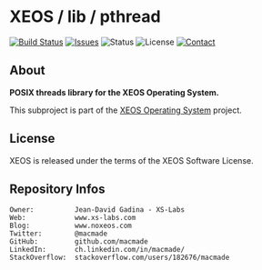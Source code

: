 XEOS / lib / pthread
====================

[![Build Status](https://img.shields.io/travis/macmade/XEOS.svg?branch=master&style=flat)](https://travis-ci.org/macmade/XEOS)
[![Issues](http://img.shields.io/github/issues/macmade/XEOS-lib-pthread.svg?style=flat)](https://github.com/macmade/XEOS-lib-pthread/issues)
![Status](https://img.shields.io/badge/status-active-brightgreen.svg?style=flat)
![License](https://img.shields.io/badge/license-xeos-brightgreen.svg?style=flat)
[![Contact](https://img.shields.io/badge/contact-@macmade-blue.svg?style=flat)](https://twitter.com/macmade)

About
-----

**POSIX threads library for the XEOS Operating System.**

This subproject is part of the [XEOS Operating System](https://github.com/macmade/XEOS/) project.

License
-------

XEOS is released under the terms of the XEOS Software License.

Repository Infos
----------------

    Owner:			Jean-David Gadina - XS-Labs
    Web:			www.xs-labs.com
    Blog:			www.noxeos.com
    Twitter:		@macmade
    GitHub:			github.com/macmade
    LinkedIn:		ch.linkedin.com/in/macmade/
    StackOverflow:	stackoverflow.com/users/182676/macmade
